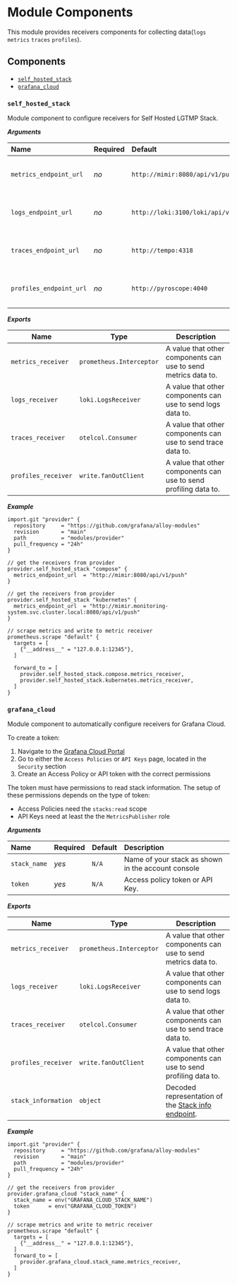 # Module Components

This module provides receivers components for collecting data(`logs` `metrics` `traces` `profiles`).

## Components
  - [`self_hosted_stack`](#self_hosted_stack)
  - [`grafana_cloud`](#grafana_cloud)

### `self_hosted_stack`

Module component to configure receivers for Self Hosted LGTMP Stack.

***Arguments***

| Name                    | Required | Default                             | Description                         |
|:------------------------|:---------|:------------------------------------|:------------------------------------|
| `metrics_endpoint_url`  | _no_     | `http://mimir:8080/api/v1/push`     | Where to send collected `metrics`.  |
| `logs_endpoint_url`     | _no_     | `http://loki:3100/loki/api/v1/push` | Where to send collected `logs`.     |
| `traces_endpoint_url`   | _no_     | `http://tempo:4318`                 | Where to send collected `traces`.   |
| `profiles_endpoint_url` | _no_     | `http://pyroscope:4040`             | Where to send collected `profiles`. |

***Exports***

| Name                | Type                     | Description                                                      |
|---------------------|--------------------------|------------------------------------------------------------------|
| `metrics_receiver`  | `prometheus.Interceptor` | A value that other components can use to send metrics data to.   |
| `logs_receiver`     | `loki.LogsReceiver`      | A value that other components can use to send logs data to.      |
| `traces_receiver`   | `otelcol.Consumer`       | A value that other components can use to send trace data to.     |
| `profiles_receiver` | `write.fanOutClient`     | A value that other components can use to send profiling data to. |

***Example***

```alloy
import.git "provider" {
  repository     = "https://github.com/grafana/alloy-modules"
  revision       = "main"
  path           = "modules/provider"
  pull_frequency = "24h"
}

// get the receivers from provider
provider.self_hosted_stack "compose" {
  metrics_endpoint_url  = "http://mimir:8080/api/v1/push"
}

// get the receivers from provider
provider.self_hosted_stack "kubernetes" {
  metrics_endpoint_url  = "http://mimir.monitoring-system.svc.cluster.local:8080/api/v1/push"
}

// scrape metrics and write to metric receiver
prometheus.scrape "default" {
  targets = [
    {"__address__" = "127.0.0.1:12345"},
  ]

  forward_to = [
    provider.self_hosted_stack.compose.metrics_receiver,
    provider.self_hosted_stack.kubernetes.metrics_receiver,
  ]
}
```

### `grafana_cloud`

Module component to automatically configure receivers for Grafana Cloud.

To create a token:

1. Navigate to the [Grafana Cloud Portal](https://grafana.com/profile/org)
2. Go to either the `Access Policies` or `API Keys` page, located in the `Security` section
3. Create an Access Policy or API token with the correct permissions

The token must have permissions to read stack information. The setup of these permissions depends on the type of token:

- Access Policies need the `stacks:read` scope
- API Keys need at least the the `MetricsPublisher` role

***Arguments***

| Name         | Required | Default | Description                                        |
|:-------------|:---------|:--------|:---------------------------------------------------|
| `stack_name` | _yes_    | `N/A`   | Name of your stack as shown in the account console |
| `token`      | _yes_    | `N/A`   | Access policy token or API Key.                    |

***Exports***

| Name                | Type                     | Description                                                                                                                  |
|---------------------|--------------------------|------------------------------------------------------------------------------------------------------------------------------|
| `metrics_receiver`  | `prometheus.Interceptor` | A value that other components can use to send metrics data to.                                                               |
| `logs_receiver`     | `loki.LogsReceiver`      | A value that other components can use to send logs data to.                                                                  |
| `traces_receiver`   | `otelcol.Consumer`       | A value that other components can use to send trace data to.                                                                 |
| `profiles_receiver` | `write.fanOutClient`     | A value that other components can use to send profiling data to.                                                             |
| `stack_information` | `object`                 | Decoded representation of the [Stack info endpoint](https://grafana.com/docs/grafana-cloud/api-reference/cloud-api/#stacks). |

***Example***

```alloy
import.git "provider" {
  repository     = "https://github.com/grafana/alloy-modules"
  revision       = "main"
  path           = "modules/provider"
  pull_frequency = "24h"
}

// get the receivers from provider
provider.grafana_cloud "stack_name" {
  stack_name = env("GRAFANA_CLOUD_STACK_NAME")
  token      = env("GRAFANA_CLOUD_TOKEN")
}

// scrape metrics and write to metric receiver
prometheus.scrape "default" {
  targets = [
    {"__address__" = "127.0.0.1:12345"},
  ]
  forward_to = [
    provider.grafana_cloud.stack_name.metrics_receiver,
  ]
}
```
